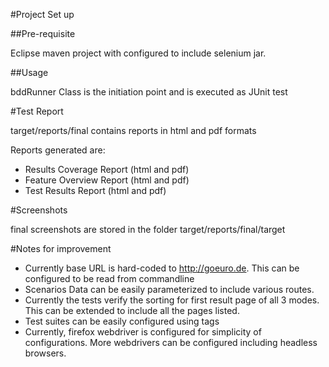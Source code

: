 
#Project Set up 

##Pre-requisite

Eclipse maven project with configured to include selenium jar.

##Usage

bddRunner Class is the initiation point and is executed as JUnit test

#Test Report

target/reports/final contains reports in html and pdf formats

Reports generated are:
* Results Coverage Report (html and pdf)
* Feature Overview Report (html and pdf)
* Test Results Report (html and pdf)

#Screenshots

final screenshots are stored in the folder target/reports/final/target


#Notes for improvement
* Currently base URL is hard-coded to http://goeuro.de. This can be configured to be read from commandline
* Scenarios Data can be easily parameterized to include various routes.
* Currently the tests verify the sorting for first result page of all 3 modes. This can be extended to include all the pages listed.
* Test suites can be easily configured using tags
* Currently, firefox webdriver is configured for simplicity of configurations. More webdrivers can be configured including headless browsers.
